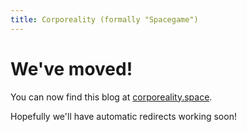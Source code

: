 ```yaml
---
title: Corporeality (formally "Spacegame")
---
```

# We've moved!

You can now find this blog at [corporeality.space](https://corporeality.space).

Hopefully we'll have automatic redirects working soon!
